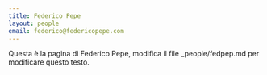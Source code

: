```yaml
---
title: Federico Pepe
layout: people
email: federico@federicopepe.com
---
```

Questa è la pagina di Federico Pepe, modifica il file _people/fedpep.md per modificare questo testo.
